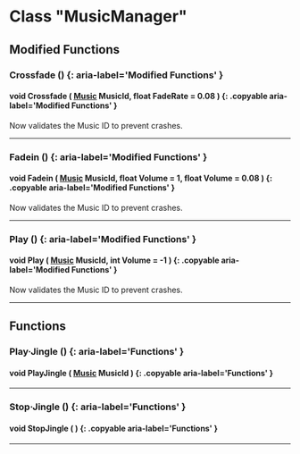 # Class "MusicManager"

## Modified Functions
### Crossfade () {: aria-label='Modified Functions' }
#### void Crossfade ( [Music](https://wofsauge.github.io/IsaacDocs/rep/enums/Music.html) MusicId, float FadeRate = 0.08 ) {: .copyable aria-label='Modified Functions' }
Now validates the Music ID to prevent crashes.

___
### Fadein () {: aria-label='Modified Functions' }
#### void Fadein ( [Music](https://wofsauge.github.io/IsaacDocs/rep/enums/Music.html) MusicId, float Volume = 1, float Volume = 0.08 ) {: .copyable aria-label='Modified Functions' }
Now validates the Music ID to prevent crashes.

___
### Play () {: aria-label='Modified Functions' }
#### void Play ( [Music](https://wofsauge.github.io/IsaacDocs/rep/enums/Music.html) MusicId, int Volume = -1 ) {: .copyable aria-label='Modified Functions' }
Now validates the Music ID to prevent crashes.

___

## Functions

### Play·Jingle () {: aria-label='Functions' }
#### void PlayJingle ( [Music](https://wofsauge.github.io/IsaacDocs/rep/enums/Music.html) MusicId ) {: .copyable aria-label='Functions' }

___
### Stop·Jingle () {: aria-label='Functions' }
#### void StopJingle ( ) {: .copyable aria-label='Functions' }

___